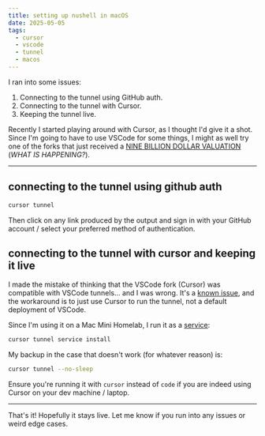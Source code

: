 ```yaml
---
title: setting up nushell in macOS
date: 2025-05-05
tags:
  - cursor
  - vscode
  - tunnel
  - macos
---
```

I ran into some issues:

1. Connecting to the tunnel using GitHub auth.
2. Connecting to the tunnel with Cursor.
3. Keeping the tunnel live.

Recently I started playing around with Cursor, as I thought I'd give it a shot. Since I'm going to have to use VSCode for some things, I might as well try one of the forks that just received a [NINE BILLION DOLLAR VALUATION](https://news.ycombinator.com/item?id=43895516) (*WHAT IS HAPPENING?*). 

---

## connecting to the tunnel using github auth

```bash
cursor tunnel
```

Then click on any link produced by the output and sign in with your GitHub account / select your preferred method of authentication.
## connecting to the tunnel with cursor and keeping it live

I made the mistake of thinking that the VSCode fork (Cursor) was compatible with VSCode tunnels... and I was wrong. It's a [known issue](https://github.com/getcursor/cursor/issues/1191), and the workaround is to just use Cursor to run the tunnel, not a default deployment of VSCode. 

Since I'm using it on a Mac Mini Homelab, I run it as a [service](https://code.visualstudio.com/docs/remote/tunnels#_how-can-i-ensure-i-keep-my-tunnel-running):

```bash
cursor tunnel service install
```

My backup in the case that doesn't work (for whatever reason) is:

```bash
cursor tunnel --no-sleep
```

Ensure you're running it with `cursor` instead of `code` if you are indeed using Cursor on your dev machine / laptop.

---

That's it! Hopefully it stays live. Let me know if you run into any issues or weird edge cases.
